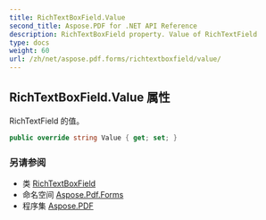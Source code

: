 ```yaml
---
title: RichTextBoxField.Value
second_title: Aspose.PDF for .NET API Reference
description: RichTextBoxField property. Value of RichTextField
type: docs
weight: 60
url: /zh/net/aspose.pdf.forms/richtextboxfield/value/
---
```

## RichTextBoxField.Value 属性

RichTextField 的值。

```csharp
public override string Value { get; set; }
```

### 另请参阅

* 类 [RichTextBoxField](../)
* 命名空间 [Aspose.Pdf.Forms](../../../aspose.pdf.forms/)
* 程序集 [Aspose.PDF](../../../)
